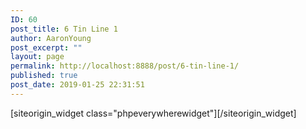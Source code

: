 ```yaml
---
ID: 60
post_title: 6 Tin Line 1
author: AaronYoung
post_excerpt: ""
layout: page
permalink: http://localhost:8888/post/6-tin-line-1/
published: true
post_date: 2019-01-25 22:31:51
---
```

<div id="pl-60"  class="panel-layout" ><div id="pg-60-0"  class="panel-grid panel-no-style"  data-style="{&quot;background_image_attachment&quot;:false,&quot;background_display&quot;:&quot;tile&quot;,&quot;cell_alignment&quot;:&quot;flex-start&quot;}"  data-ratio="1"  data-ratio-direction="right" ><div id="pgc-60-0-0"  class="panel-grid-cell"  data-weight="1" ><div id="panel-60-0-0-0" class="so-panel widget widget_phpeverywherewidget phpeverywherewidget panel-first-child panel-last-child" data-index="0" data-style="{&quot;background_image_attachment&quot;:false,&quot;background_display&quot;:&quot;tile&quot;,&quot;animation_once&quot;:&quot;&quot;}" >[siteorigin_widget class="phpeverywherewidget"]<input type="hidden" value="{&quot;instance&quot;:{&quot;title&quot;:&quot;&quot;,&quot;content&quot;:&quot;&lt;!--&lt;link href=\&quot;\/\/netdna.bootstrapcdn.com\/bootstrap\/3.2.0\/css\/bootstrap.min.css\&quot; rel=\&quot;stylesheet\&quot;&gt;--&gt;\n&lt;!--    &lt;link rel=\&quot;stylesheet\&quot; href=\&quot;\/\/cdnjs.cloudflare.com\/ajax\/libs\/bootstrap-select\/1.6.3\/css\/bootstrap-select.min.css\&quot; \/&gt;--&gt;\n\n\n&lt;link rel=\&quot;canonical\&quot; href=\&quot;https:\/\/developer.snapappointments.com\/bootstrap-select\/examples\/\&quot;&gt;\n\n&lt;!-- &lt;link href=\&quot;https:\/\/maxcdn.bootstrapcdn.com\/bootstrap\/4.1.0\/css\/bootstrap.min.css\&quot; rel=\&quot;stylesheet\&quot;&gt;--&gt;\n\n&lt;link href=\&quot;https:\/\/maxcdn.bootstrapcdn.com\/font-awesome\/4.7.0\/css\/font-awesome.min.css\&quot; rel=\&quot;stylesheet\&quot;&gt;\n\n&lt;link href=\&quot;https:\/\/developer.snapappointments.com\/bootstrap-select\/A.ajax,,_libs,,_highlight.js,,_9.15.6,,_css,,_github.min.css+css,,_base.css+css,,_custom.css+dist,,_css,,_bootstrap-select.min.css,Mcc.qqCuRtJdjf.css.pagespeed.cf.KYg_8O1lBe.css\&quot; rel=\&quot;stylesheet\&quot;&gt;\n\n  &lt;div class=\&quot;container\&quot;&gt;\n    &lt;div class=\&quot;row\&quot;&gt;\n      &lt;h2&gt;Bootstrap-select example&lt;\/h2&gt;\n      &lt;p&gt;This uses &lt;a href=\&quot;https:\/\/silviomoreto.github.io\/bootstrap-select\/\&quot;&gt;https:\/\/silviomoreto.github.io\/bootstrap-select\/&lt;\/a&gt;&lt;\/p&gt;\n      &lt;hr \/&gt;\n    &lt;\/div&gt;\n\n    &lt;div class=\&quot;row-fluid\&quot;&gt;\n      &lt;select class=\&quot;selectpicker\&quot; data-show-subtext=\&quot;true\&quot; data-live-search=\&quot;true\&quot;&gt;\n        &lt;option data-subtext=\&quot;Rep California\&quot;&gt;\u7231\u4ed6\u7f8e\u5976\u7c89&lt;\/option&gt;\n        &lt;option data-subtext=\&quot;Sen California\&quot;&gt;\u725b\u680f\u5976\u7c89&lt;\/option&gt;\n        &lt;option data-subtext=\&quot;Sen Massacusetts\&quot;&gt;Elizabeth Warren&lt;\/option&gt;\n        &lt;option data-subtext=\&quot;Rep Alabama\&quot;&gt;Mario Flores&lt;\/option&gt;\n        &lt;option data-subtext=\&quot;Rep Alaska\&quot;&gt;Don Young&lt;\/option&gt;\n        &lt;option data-subtext=\&quot;Rep California\&quot; disabled=\&quot;disabled\&quot;&gt;Marvin Martinez&lt;\/option&gt;\n      &lt;\/select&gt;\n      &lt;span class=\&quot;help-inline\&quot;&gt;With &lt;code&gt;data-show-subtext=\&quot;true\&quot; data-live-search=\&quot;true\&quot;&lt;\/code&gt;. Try searching for california&lt;\/span&gt;\n    &lt;\/div&gt;\n  &lt;\/div&gt;\n\n\n&lt;select class=\&quot;selectpicker\&quot; data-live-search=\&quot;true\&quot; data-none-results-text=\&quot;I found no results\&quot;&gt;\n  &lt;option data-tokens=\&quot;ketchup mustard\&quot;&gt;Hot Dog, Fries and a Soda&lt;\/option&gt;\n  &lt;option data-tokens=\&quot;mustard\&quot;&gt;Burger, Shake and a Smile&lt;\/option&gt;\n  &lt;option data-tokens=\&quot;frosting\&quot;&gt;Sugar, Spice and all things nice&lt;\/option&gt;\n&lt;\/select&gt;\n\n&lt;script src=\&quot;https:\/\/ajax.googleapis.com\/ajax\/libs\/jquery\/3.3.1\/jquery.min.js\&quot;&gt;&lt;\/script&gt;\n\n&lt;script src=\&quot;https:\/\/maxcdn.bootstrapcdn.com\/bootstrap\/4.1.0\/js\/bootstrap.bundle.min.js\&quot;&gt;&lt;\/script&gt;\n\n&lt;script src=\&quot;https:\/\/developer.snapappointments.com\/bootstrap-select\/ajax\/libs\/highlight.js\/9.15.6\/js\/highlight.pack.js.pagespeed.jm.dO4qkBpHzz.js\&quot;&gt;&lt;\/script&gt;\n\n&lt;script src=\&quot;https:\/\/developer.snapappointments.com\/bootstrap-select\/js,_base.js+dist,_js,_bootstrap-select.min.js.pagespeed.jc.73GnhkIidO.js\&quot;&gt;&lt;\/script&gt;\n\n&lt;!-- &lt;script src=\&quot;https:\/\/ajax.googleapis.com\/ajax\/libs\/jquery\/1.11.2\/jquery.min.js\&quot;&gt;&lt;\/script&gt;--&gt;\n&lt;!--   &lt;script src=\&quot;https:\/\/maxcdn.bootstrapcdn.com\/bootstrap\/3.3.2\/js\/bootstrap.min.js\&quot;&gt;&lt;\/script&gt;--&gt;\n&lt;!--   &lt;script src=\&quot;\/\/cdnjs.cloudflare.com\/ajax\/libs\/bootstrap-select\/1.6.3\/js\/bootstrap-select.min.js\&quot;&gt;&lt;\/script&gt;--&gt;\n\n&lt;!-- Latest compiled and minified JavaScript --&gt;\n&lt;!-- &lt;script src=\&quot;https:\/\/cdn.jsdelivr.net\/npm\/bootstrap-select@1.13.7\/dist\/js\/bootstrap-select.min.js\&quot;&gt;&lt;\/script&gt;\n\n&lt;!-- (Optional) Latest compiled and minified JavaScript translation files --&gt;\n&lt;!--&lt;script src=\&quot;https:\/\/cdn.jsdelivr.net\/npm\/bootstrap-select@1.13.7\/dist\/js\/i18n\/defaults-*.min.js\&quot;&gt;&lt;\/script&gt;--&gt;&quot;,&quot;eds_animation_class&quot;:&quot;&quot;,&quot;animation&quot;:&quot;&quot;,&quot;anchor&quot;:&quot;&quot;,&quot;anchor-placement&quot;:&quot;&quot;,&quot;easing&quot;:&quot;&quot;,&quot;offset&quot;:&quot;&quot;,&quot;duration&quot;:&quot;&quot;,&quot;delay&quot;:&quot;&quot;,&quot;once&quot;:0,&quot;so_sidebar_emulator_id&quot;:&quot;phpeverywherewidget-6010000&quot;,&quot;option_name&quot;:&quot;widget_phpeverywherewidget&quot;},&quot;args&quot;:{&quot;before_widget&quot;:&quot;&lt;div id=\&quot;panel-60-0-0-0\&quot; class=\&quot;so-panel widget widget_phpeverywherewidget phpeverywherewidget panel-first-child panel-last-child\&quot; data-index=\&quot;0\&quot; data-style=\&quot;{&amp;quot;background_image_attachment&amp;quot;:false,&amp;quot;background_display&amp;quot;:&amp;quot;tile&amp;quot;,&amp;quot;animation_once&amp;quot;:&amp;quot;&amp;quot;}\&quot; &gt;&quot;,&quot;after_widget&quot;:&quot;&lt;\/div&gt;&quot;,&quot;before_title&quot;:&quot;&lt;h3 class=\&quot;widget-title\&quot;&gt;&quot;,&quot;after_title&quot;:&quot;&lt;\/h3&gt;&quot;,&quot;widget_id&quot;:&quot;widget-0-0-0&quot;}}" />[/siteorigin_widget]</div></div></div></div>